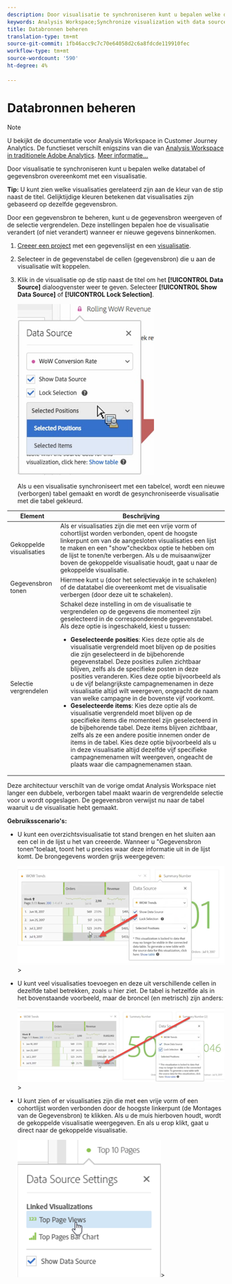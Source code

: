 ```yaml
---
description: Door visualisatie te synchroniseren kunt u bepalen welke datatabel of gegevensbron overeenkomt met een visualisatie.
keywords: Analysis Workspace;Synchronize visualization with data source
title: Databronnen beheren
translation-type: tm+mt
source-git-commit: 1fb46acc9c7c70e64058d2c6a8fdcde119910fec
workflow-type: tm+mt
source-wordcount: '590'
ht-degree: 4%

---
```



# Databronnen beheren

>[!NOTE]
>
>U bekijkt de documentatie voor Analysis Workspace in Customer Journey Analytics. De functieset verschilt enigszins van die van [Analysis Workspace in traditionele Adobe Analytics](https://docs.adobe.com/content/help/en/analytics/analyze/analysis-workspace/home.html). [Meer informatie...](/help/getting-started/cja-aa.md)

Door visualisatie te synchroniseren kunt u bepalen welke datatabel of gegevensbron overeenkomt met een visualisatie.

**Tip:** U kunt zien welke visualisaties gerelateerd zijn aan de kleur van de stip naast de titel. Gelijktijdige kleuren betekenen dat visualisaties zijn gebaseerd op dezelfde gegevensbron.

Door een gegevensbron te beheren, kunt u de gegevensbron weergeven of de selectie vergrendelen. Deze instellingen bepalen hoe de visualisatie verandert (of niet verandert) wanneer er nieuwe gegevens binnenkomen.

1. [Creeer een project](/help/analysis-workspace/home.md) met een gegevenslijst en een [visualisatie](/help/analysis-workspace/visualizations/freeform-analysis-visualizations.md).
1. Selecteer in de gegevenstabel de cellen (gegevensbron) die u aan de visualisatie wilt koppelen.
1. Klik in de visualisatie op de stip naast de titel om het **[!UICONTROL Data Source]** dialoogvenster weer te geven. Selecteer **[!UICONTROL Show Data Source]** of **[!UICONTROL Lock Selection]**.

   ![](assets/manage-data-source.png)

   Als u een visualisatie synchroniseert met een tabelcel, wordt een nieuwe (verborgen) tabel gemaakt en wordt de gesynchroniseerde visualisatie met die tabel gekleurd.

| Element | Beschrijving |
|--- |--- |
| Gekoppelde visualisaties | Als er visualisaties zijn die met een vrije vorm of cohortlijst worden verbonden, opent de hoogste linkerpunt om van de aangesloten visualisaties een lijst te maken en een &quot;show&quot;checkbox optie te hebben om de lijst te tonen/te verbergen.  Als u de muisaanwijzer boven de gekoppelde visualisatie houdt, gaat u naar de gekoppelde visualisatie. |
| Gegevensbron tonen | Hiermee kunt u (door het selectievakje in te schakelen) of de datatabel die overeenkomt met de visualisatie verbergen (door deze uit te schakelen). |
| Selectie vergrendelen | Schakel deze instelling in om de visualisatie te vergrendelen op de gegevens die momenteel zijn geselecteerd in de corresponderende gegevenstabel. Als deze optie is ingeschakeld, kiest u tussen:  <ul><li>**Geselecteerde posities**: Kies deze optie als de visualisatie vergrendeld moet blijven op de posities die zijn geselecteerd in de bijbehorende gegevenstabel. Deze posities zullen zichtbaar blijven, zelfs als de specifieke posten in deze posities veranderen. Kies deze optie bijvoorbeeld als u de vijf belangrijkste campagnemenamen in deze visualisatie altijd wilt weergeven, ongeacht de naam van welke campagne in de bovenste vijf voorkomt.</li> <li>**Geselecteerde items**: Kies deze optie als de visualisatie vergrendeld moet blijven op de specifieke items die momenteel zijn geselecteerd in de bijbehorende tabel. Deze items blijven zichtbaar, zelfs als ze een andere positie innemen onder de items in de tabel. Kies deze optie bijvoorbeeld als u in deze visualisatie altijd dezelfde vijf specifieke campagnemenamen wilt weergeven, ongeacht de plaats waar die campagnemenamen staan.</li></ul> |

Deze architectuur verschilt van de vorige omdat Analysis Workspace niet langer een dubbele, verborgen tabel maakt waarin de vergrendelde selectie voor u wordt opgeslagen. De gegevensbron verwijst nu naar de tabel waaruit u de visualisatie hebt gemaakt.

**Gebruiksscenario&#39;s:**

* U kunt een overzichtsvisualisatie tot stand brengen en het sluiten aan een cel in de lijst u het van creeerde. Wanneer u &quot;Gegevensbron tonen&quot;toelaat, toont het u precies waar deze informatie uit in de lijst komt. De brongegevens worden grijs weergegeven:

   ![](assets/data-source2.png)>
* U kunt veel visualisaties toevoegen en deze uit verschillende cellen in dezelfde tabel betrekken, zoals u hier ziet. De tabel is hetzelfde als in het bovenstaande voorbeeld, maar de broncel (en metrisch) zijn anders:

   ![](assets/data-source3.png)>
* U kunt zien of er visualisaties zijn die met een vrije vorm of een cohortlijst worden verbonden door de hoogste linkerpunt (de Montages van de Gegevensbron) te klikken. Als u de muis hierboven houdt, wordt de gekoppelde visualisatie weergegeven. En als u erop klikt, gaat u direct naar de gekoppelde visualisatie.

   ![](assets/linked-visualizations.png)>
